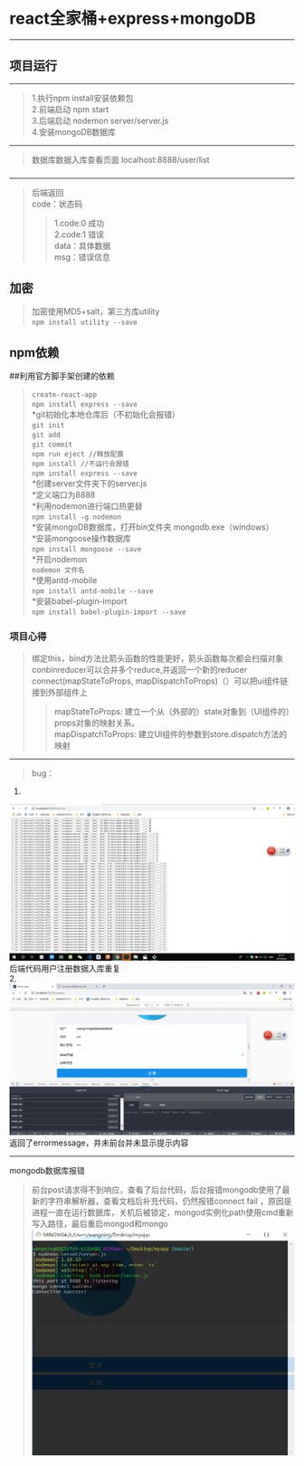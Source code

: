# react全家桶+express+mongoDB

* * *

## 项目运行  
  
* * *
>1.执行npm install安装依赖包  
>2.前端启动 npm start  
>3.后端启动 nodemon server/server.js  
>4.安装mongoDB数据库  

* * *
>数据库数据入库查看页面 localhost:8888/user/list      

###   

* * *
>后端返回  
>code：状态码  
>>1.code:0 成功      
>>2.code:1 错误      
>data：具体数据    
>msg：错误信息    

## 加密
>加密使用MD5+salt，第三方库utility  
>`npm install utility --save`  



npm依赖  
-------------------------------
##利用官方脚手架创建的依赖
> ```create-react-app```  
> ```npm install express --save```  
*git初始化本地仓库后（不初始化会报错）  
> ````git init````  
> ```git add```  
> ```git commit```  
> ```npm run eject //释放配置```  
> ```npm install //不运行会报错```  
> ```npm install express --save```  
> *创建server文件夹下的server.js  
> *定义端口为8888  
> *利用nodemon进行端口热更替     
> ```npm install -g nodemon```  
> *安装mongoDB数据库，打开bin文件夹  mongodb.exe（windows）  
> *安装mongoose操作数据库  
> ```npm install mongoose --save```  
> *开启nodemon  
> ```nodemon 文件名```  
> *使用antd-mobile  
> ```npm install antd-mobile --save```  
> *安装babel-plugin-import  
> ```npm install babel-plugin-import --save```     
> 
### 项目心得  
>绑定this，bind方法比箭头函数的性能更好，箭头函数每次都会扫描对象  
>conbinreducer可以合并多个reduce,并返回一个新的reducer  
>connect(mapStateToProps, mapDispatchToProps)（）可以把ui组件链接到外部组件上  
>>mapStateToProps: 建立一个从（外部的）state对象到（UI组件的）props对象的映射关系。    
>>mapDispatchToProps:   建立UI组件的参数到store.dispatch方法的映射  

* * *
>bug：  
1.        
![image](images/1.png)
后端代码用户注册数据入库重复    
2.   
![image](images/2.jpg)  
返回了errormessage，并未前台并未显示提示内容      

* * *
mongodb数据库报错
>前台post请求得不到响应，查看了后台代码，后台报错mongodb使用了最新的字符串解析器，查看文档后补充代码，仍然报错connect fail ，原因是进程一直在运行数据库，关机后被锁定，mongod实例化path使用cmd重新写入路径，最后重启mongod和mongo  
![image](images/3.jpg)  